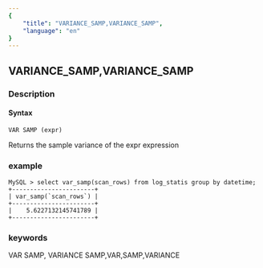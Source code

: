 ```yaml
---
{
    "title": "VARIANCE_SAMP,VARIANCE_SAMP",
    "language": "en"
}
---
```


<!-- 
Licensed to the Apache Software Foundation (ASF) under one
or more contributor license agreements.  See the NOTICE file
distributed with this work for additional information
regarding copyright ownership.  The ASF licenses this file
to you under the Apache License, Version 2.0 (the
"License"); you may not use this file except in compliance
with the License.  You may obtain a copy of the License at

  http://www.apache.org/licenses/LICENSE-2.0

Unless required by applicable law or agreed to in writing,
software distributed under the License is distributed on an
"AS IS" BASIS, WITHOUT WARRANTIES OR CONDITIONS OF ANY
KIND, either express or implied.  See the License for the
specific language governing permissions and limitations
under the License.
-->

## VARIANCE_SAMP,VARIANCE_SAMP
### Description
#### Syntax

`VAR SAMP (expr)`


Returns the sample variance of the expr expression

### example
```
MySQL > select var_samp(scan_rows) from log_statis group by datetime;
+-----------------------+
| var_samp(`scan_rows`) |
+-----------------------+
|    5.6227132145741789 |
+-----------------------+
```
### keywords
VAR SAMP, VARIANCE SAMP,VAR,SAMP,VARIANCE
